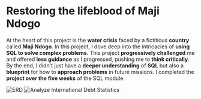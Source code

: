 # Restoring the lifeblood of Maji Ndogo
At the heart of this project is the **water crisis** faced by a fictitious **country** called **Maji Ndogo**. In this project, I dove deep into the intricacies of **using SQL to solve complex problems.**
This project **progressively challenged** me and offered **less guidance** as I progressed, pushing me to **think critically**. By the end, I didn't just have a **deeper understanding** of **SQL** but also a **blueprint** for how to **approach problems** in future missions.
I completed the **project over the five weeks** of the SQL module.

![ERD](https://github.com/ahmedsalah64/Integrated-Project-Maji-Ndogo/assets/115900209/64cdacd3-0c75-464d-8a60-3a047f91a7fd)
![Analyze International Debt Statistics](https://github.com/ahmedsalah64/Restoring-the-lifeblood-of-Maji-Ndogo/assets/115900209/250e2072-bae0-4e37-b32b-b721f0167f24)

